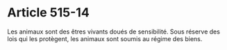 # Article 515-14

<div align='left'>Les  animaux sont des êtres vivants doués de sensibilité. Sous réserve des  lois qui les protègent, les animaux sont soumis au régime des biens.</div>